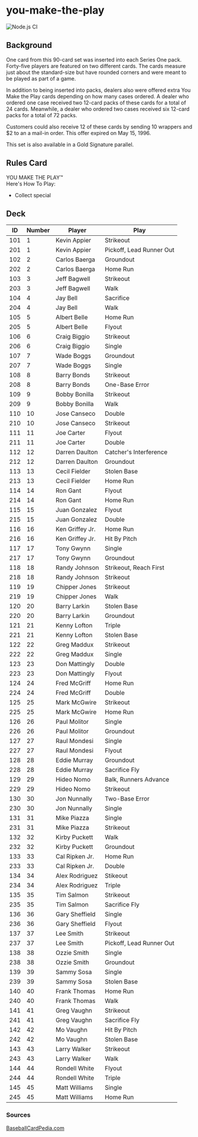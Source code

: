 # you-make-the-play
![Node.js CI](https://github.com/drewwmercer/you-make-the-play/workflows/Node.js%20CI/badge.svg)
## Background
One card from this 90-card set was inserted into each Series One pack. Forty-five players are featured on two different cards. The cards measure just about the standard-size but have rounded corners and were meant to be played as part of a game.

In addition to being inserted into packs, dealers also were offered extra You Make the Play cards depending on how many cases ordered. A dealer who ordered one case received two 12-card packs of these cards for a total of 24 cards. Meanwhile, a dealer who ordered two cases received six 12-card packs for a total of 72 packs.

Customers could also receive 12 of these cards by sending 10 wrappers and $2 to an a mail-in order. This offer expired on May 15, 1996.

This set is also available in a Gold Signature parallel.


## Rules Card
YOU MAKE THE PLAY™  
Here's How To Play:
- Collect special

## Deck
|  ID  |  Number  |  Player  |  Play  |
| ------------- | ------------- | ------------- | ------------- |
|  101  |  1  |  Kevin Appier  |  Strikeout  |
|  201  |  1  |  Kevin Appier  |  Pickoff, Lead Runner Out  |
| 102 | 2 | Carlos Baerga | Groundout |
| 202 | 2 | Carlos Baerga | Home Run |
| 103 | 3 | Jeff Bagwell | Strikeout |
| 203 | 3 | Jeff Bagwell | Walk |
| 104 | 4 | Jay Bell | Sacrifice |
| 204 | 4 | Jay Bell | Walk |
| 105 | 5 | Albert Belle | Home Run |
| 205 | 5 | Albert Belle | Flyout |
| 106 | 6 | Craig Biggio | Strikeout |
| 206 | 6 | Craig Biggio | Single |
| 107 | 7 | Wade Boggs | Groundout |
| 207 | 7 | Wade Boggs | Single |
| 108 | 8 | Barry Bonds | Strikeout |
| 208 | 8 | Barry Bonds | One-Base Error |
| 109 | 9 | Bobby Bonilla | Strikeout |
| 209 | 9 | Bobby Bonilla | Walk |
| 110 | 10 | Jose Canseco | Double |
| 210 | 10 | Jose Canseco | Strikeout |
| 111 | 11 | Joe Carter | Flyout |
| 211 | 11 | Joe Carter | Double |
| 112 | 12 | Darren Daulton | Catcher's Interference |
| 212 | 12 | Darren Daulton | Groundout |
| 113 | 13 | Cecil Fielder | Stolen Base |
| 213 | 13 | Cecil Fielder | Home Run |
| 114 | 14 | Ron Gant | Flyout |
| 214 | 14 | Ron Gant | Home Run |
| 115 | 15 | Juan Gonzalez | Flyout |
| 215 | 15 | Juan Gonzalez | Double |
| 116 | 16 | Ken Griffey Jr. | Home Run |
| 216 | 16 | Ken Griffey Jr. | Hit By Pitch |
| 117 | 17 | Tony Gwynn | Single |
| 217 | 17 | Tony Gwynn | Groundout |
| 118 | 18 | Randy Johnson | Strikeout, Reach First |
| 218 | 18 | Randy Johnson | Strikeout |
| 119 | 19 | Chipper Jones | Strikeout |
| 219 | 19 | Chipper Jones | Walk |
| 120 | 20 | Barry Larkin | Stolen Base |
| 220 | 20 | Barry Larkin | Groundout |
| 121 | 21 | Kenny Lofton | Triple |
| 221 | 21 | Kenny Lofton | Stolen Base |
| 122 | 22 | Greg Maddux | Strikeout |
| 222 | 22 | Greg Maddux | Single |
| 123 | 23 | Don Mattingly | Double |
| 223 | 23 | Don Mattingly | Flyout |
| 124 | 24 | Fred McGriff | Home Run |
| 224 | 24 | Fred McGriff | Double |
| 125 | 25 | Mark McGwire | Strikeout |
| 225 | 25 | Mark McGwire | Home Run |
| 126 | 26 | Paul Molitor | Single |
| 226 | 26 | Paul Molitor | Groundout |
| 127 | 27 | Raul Mondesi | Single |
| 227 | 27 | Raul Mondesi | Flyout |
| 128 | 28 | Eddie Murray | Groundout |
| 228 | 28 | Eddie Murray | Sacrifice Fly |
| 129 | 29 | Hideo Nomo | Balk, Runners Advance |
| 229 | 29 | Hideo Nomo | Strikeout |
| 130 | 30 | Jon Nunnally | Two-Base Error |
| 230 | 30 | Jon Nunnally | Single |
| 131 | 31 | Mike Piazza | Single |
| 231 | 31 | Mike Piazza | Strikeout |
| 132 | 32 | Kirby Puckett | Walk |
| 232 | 32 | Kirby Puckett | Groundout |
| 133 | 33 | Cal Ripken Jr. | Home Run |
| 233 | 33 | Cal Ripken Jr. | Double |
| 134 | 34 | Alex Rodriguez | Stikeout |
| 234 | 34 | Alex Rodriguez | Triple |
| 135 | 35 | Tim Salmon | Strikeout |
| 235 | 35 | Tim Salmon | Sacrifice Fly |
| 136 | 36 | Gary Sheffield | Single |
| 236 | 36 | Gary Sheffield | Flyout |
| 137 | 37 | Lee Smith | Strikeout |
| 237 | 37 | Lee Smith | Pickoff, Lead Runner Out |
| 138 | 38 | Ozzie Smith | Single |
| 238 | 38 | Ozzie Smith | Groundout |
| 139 | 39 | Sammy Sosa | Single |
| 239 | 39 | Sammy Sosa | Stolen Base |
| 140 | 40 | Frank Thomas | Home Run |
| 240 | 40 | Frank Thomas | Walk |
| 141 | 41 | Greg Vaughn | Strikeout |
| 241 | 41 | Greg Vaughn | Sacrifice Fly |
| 142 | 42 | Mo Vaughn | Hit By Pitch |
| 242 | 42 | Mo Vaughn | Stolen Base |
| 143 | 43 | Larry Walker | Strikeout |
| 243 | 43 | Larry Walker | Walk |
| 144 | 44 | Rondell White | Flyout |
| 244 | 44 | Rondell White | Triple |
| 145 | 45 | Matt Williams | Single |
| 245 | 45 | Matt Williams | Home Run |

### Sources
[BaseballCardPedia.com](http://baseballcardpedia.com/index.php/1996_Collector%27s_Choice#Inserts)
